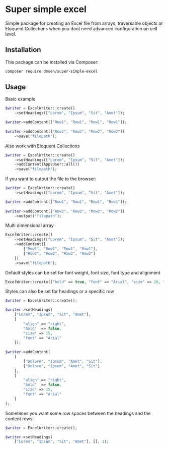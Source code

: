 # Super simple excel

Simple package for creating an Excel file from arrays, traversable objects or Eloquent Collections when you dont need advanced configuration on cell level.

## Installation

This package can be installed via Composer:

``` bash
composer require dmoen/super-simple-excel
```

## Usage

Basic example

```php
$writer = ExcelWriter::create()
    ->setHeadings(["Lorem", "Ipsum", "Sit", "Amet"]);

$writer->addContent(["Row1", "Row1", "Row1", "Row1"]); 
    
$writer->addContent(["Row2", "Row2", "Row2", "Row2"])
    ->save("filepath");    
```

Also work with Eloquent Collections

```php
$writer = ExcelWriter::create()
    ->setHeadings(["Lorem", "Ipsum", "Sit", "Amet"]);
    ->addContent(App\User::all())
    ->save("filepath");    
```

If you want to output the file to the browser:

```php
$writer = ExcelWriter::create()
    ->setHeadings(["Lorem", "Ipsum", "Sit", "Amet"]);

$writer->addContent(["Row1", "Row1", "Row1", "Row1"]); 
    
$writer->addContent(["Row2", "Row2", "Row2", "Row2"])
    ->output("filepath");    
```

Multi dimensional array

```php
ExcelWriter::create()
    ->setHeadings(["Lorem", "Ipsum", "Sit", "Amet"]);
    ->addContent([
        ["Row1", "Row1", "Row1", "Row1"],
        ["Row2", "Row2", "Row2", "Row2"]
    ])
    ->save("filepath");
```    

Default styles can be set for font weight, font size, font type and alignment

```php  
ExcelWriter::create(["bold" => true, "font" => "Arial", "size" => 20, "align" => "center"]);    
```

Styles can also be set for headings or a specific row

```php
$writer = ExcelWriter::create();

$writer->setHeadings(
    ["Lorem", "Ipsum", "Sit", "Amet"],
    [
        "align" => "right",
        "bold"  => false,
        "size" => 15,
        "font" => "Arial"
    ]);
    
$writer->addContent(
    [
        ["Dolore", "Ipsum", "Amet", "Sit"],
        ["Dolore", "Ipsum", "Amet", "Sit"]
    ],
    [
        "align" => "right",
        "bold"  => false,
        "size" => 15,
        "font" => "Arial"
    ]
);
```

Sometimes you want some row spaces between the headings and the content rows:

```php
$writer = ExcelWriter::create();

$writer->setHeadings(
    ["Lorem", "Ipsum", "Sit", "Amet"], [], 1);
```